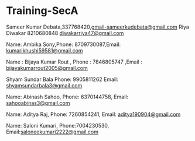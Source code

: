 
# Training-SecA 

Sameer Kumar Debata,337768420,gmail-sameerkudebata@gmail.com
Riya Diwakar 8210680848 diwakarriya47@gmail.com

Name: Ambika Sony,Phone: 8709730087,Email: kumarikhushi59581@gmail.com

Name : Bijaya Kumar Rout , Phone :  7846805747 ,Email : bijayakumarrout2005@gmail.com

Shyam Sundar Bala Phone: 9905811262 Email: shyamsundarbala3@gmail.com

Name: Abinash Sahoo, Phone: 6370144758, Email: sahooabinas3@gmail.com

Name: Aditya Raj, Phone: 7260854241, Email: aditya190904@gmail.com

Name: Saloni Kumari, Phone:7004230530, Email:saloneekumari2222@gmail.com




